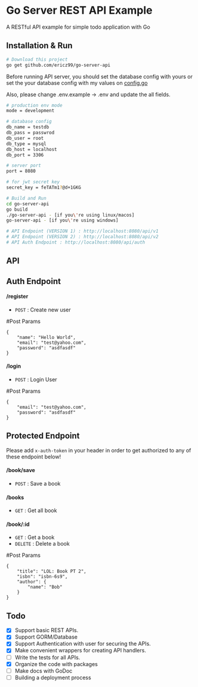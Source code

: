# Go Server REST API Example

A RESTful API example for simple todo application with Go

## Installation & Run

```bash
# Download this project
go get github.com/ericz99/go-server-api
```

Before running API server, you should set the database config with yours or set the your database config with my values on [config.go](https://github.com/ericz99/go-server-api/blob/master/config/config.go)

Also, please change .env.example -> .env and update the all fields.

```bash
# production env mode
mode = development

# database config
db_name = testdb
db_pass = passwrod
db_user = root
db_type = mysql
db_host = localhost
db_port = 3306

# server port
port = 8080

# for jwt secret key
secret_key = feTATm1?@d+1GKG
```

```bash
# Build and Run
cd go-server-api
go build
./go-server-api - [if you\'re using linux/macos]
go-server-api - [if you\'re using windows]

# API Endpoint (VERSION 1) : http://localhost:8080/api/v1
# API Endpoint (VERSION 2) : http://localhost:8080/api/v2
# API Auth Endpoint : http://localhost:8080/api/auth
```

## API

## Auth Endpoint

#### /register

- `POST` : Create new user

#Post Params

```
{
	"name": "Hello World",
	"email": "test@yahoo.com",
	"password": "asdfasdf"
}
```

#### /login

- `POST` : Login User

#Post Params

```
{
	"email": "test@yahoo.com",
	"password": "asdfasdf"
}
```

## Protected Endpoint

Please add `x-auth-token` in your header in order to get authorized to any of these endpoint below!

#### /book/save

- `POST` : Save a book

#### /books

- `GET` : Get all book

#### /book/:id

- `GET` : Get a book
- `DELETE` : Delete a book

#Post Params

```
{
	"title": "LOL: Book PT 2",
	"isbn": "isbn-6s9",
	"author": {
		"name": "Bob"
	}
}
```

## Todo

- [x] Support basic REST APIs.
- [x] Support GORM/Database
- [x] Support Authentication with user for securing the APIs.
- [x] Make convenient wrappers for creating API handlers.
- [ ] Write the tests for all APIs.
- [x] Organize the code with packages
- [ ] Make docs with GoDoc
- [ ] Building a deployment process
